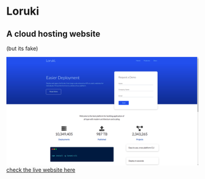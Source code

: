 # Loruki

## A cloud hosting website

(but its fake)

![Loruki](images/Screenshot%20from%202021-04-22%2013-33-16.png)
[check the live website here](https://asimdelvi.github.io/Loruki/)

